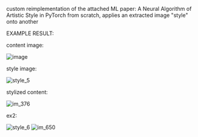 custom reimplementation of the attached ML paper: A Neural Algorithm of Artistic Style in PyTorch from scratch,
applies an extracted image "style" onto another

EXAMPLE RESULT:

content image:

![image](https://github.com/user-attachments/assets/709e4336-c922-475f-8be9-3f78d3dc6b81)


style image:

![style_5](https://github.com/user-attachments/assets/2b72eeb8-fd0c-45d7-916c-9427e79934c1)


stylized content:

![im_376](https://github.com/user-attachments/assets/4c894805-8c26-4794-a00b-3bed3eaaa60a)

ex2:

![style_6](https://github.com/user-attachments/assets/1482b765-7207-4525-8ef9-937ce9e54fcc)
![im_650](https://github.com/user-attachments/assets/1b427d00-c316-4baa-b60c-3859bbb10812)


